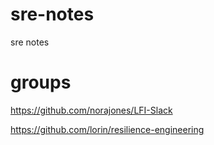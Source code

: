 # sre-notes
sre notes


# groups 

https://github.com/norajones/LFI-Slack

https://github.com/lorin/resilience-engineering